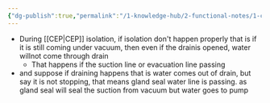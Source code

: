 ```yaml
---
{"dg-publish":true,"permalink":"/1-knowledge-hub/2-functional-notes/1-career-notes/3-tstps-kaniha-technical-notes/c-reports-lm-is-checklists/cep-isolation/","noteIcon":""}
---
```


- During [[CEP\|CEP]] isolation, if isolation don't happen properly that is if it is still coming under vacuum, then even if the drainis opened, water willnot come through drain
	- That happens if the suction line or evacuation line passing 
- and suppose if draining happens that is water comes out of drain, but say it is not stopping, that means gland seal water line is passing. as gland seal will seal the suction from vacuum but water goes to pump